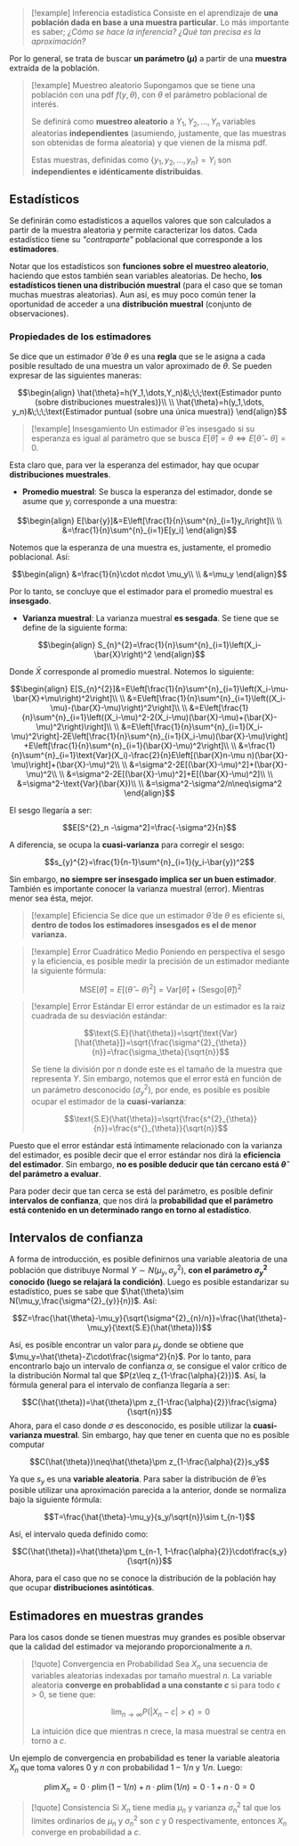 
>[!example] Inferencia estadística 
>Consiste en el aprendizaje de **una población dada en base a una muestra particular**. Lo más importante es saber; *¿Cómo se hace la inferencia? ¿Qué tan precisa es la aproximación?*

Por lo general, se trata de buscar **un parámetro ($\mu$)** a partir de una **muestra** extraída de la población. 

>[!example] Muestreo aleatorio 
>Supongamos que se tiene una población con una pdf $f(y,\theta)$, con $\theta$ el parámetro poblacional de interés. 
>
>Se definirá como **muestreo aleatorio** a $Y_1, Y_2, \dots, Y_n$ variables aleatorias **independientes** (asumiendo, justamente, que las muestras son obtenidas de forma aleatoria) y que vienen de la misma pdf.
>
>Estas muestras, definidas como $\lbrace y_1, y_2, \dots, y_n\rbrace=Y_i$ son **independientes e idénticamente distribuidas**. 
>

## Estadísticos

Se definirán como estadísticos a aquellos valores que son calculados a partir de la muestra aleatoria y permite caracterizar los datos. Cada estadístico tiene su *"contraparte"* poblacional que corresponde a los **estimadores**. 

Notar que los estadísticos son **funciones sobre el muestreo aleatorio**, haciendo que estos también sean variables aleatorias. De hecho, **los estadísticos tienen una distribución muestral** (para el caso que se toman muchas muestras aleatorias). Aun así, es muy poco común tener la oportunidad de acceder a una **distribución muestral** (conjunto de observaciones). 

### Propiedades de los estimadores 

Se dice que un estimador $\hat{\theta}$ de $\theta$ es una **regla** que se le asigna a cada posible resultado de una muestra un valor aproximado de $\theta$.  Se pueden expresar de las siguientes maneras: 

$$\begin{align}
\hat{\theta}=h(Y_1,\dots,Y_n)&\;\;\;\text{Estimador punto (sobre distribuciones muestrales)}\\  \\
\hat{\theta}=h(y_1,\dots, y_n)&\;\;\;\text{Estimador puntual (sobre una única muestra)}
\end{align}$$

>[!example] Insesgamiento 
>Un estimador $\hat{\theta}$ es insesgado si su esperanza es igual al parámetro que se busca $E[\hat{\theta}]=\theta\iff E[\hat{\theta}-\theta]=0$.
>

Esta claro que, para ver la esperanza del estimador, hay que ocupar **distribuciones muestrales**.

- **Promedio muestral**: Se busca la esperanza del estimador, donde se asume que $y_i$ corresponde a una muestra: 

$$\begin{align}
E[\bar{y}]&=E\left[\frac{1}{n}\sum^{n}_{i=1}y_i\right]\\  \\
&=\frac{1}{n}\sum^{n}_{i=1}E[y_i]
\end{align}$$

Notemos que la esperanza de una muestra es, justamente, el promedio poblacional. Así: 

$$\begin{align}
&=\frac{1}{n}\cdot n\cdot \mu_y\\  \\
&=\mu_y
\end{align}$$

Por lo tanto, se concluye que el estimador para el promedio muestral es **insesgado**. 

- **Varianza muestral**: La varianza muestral **es sesgada**. Se tiene que se define de la siguiente forma: 

$$\begin{align}
S_{n}^{2}=\frac{1}{n}\sum^{n}_{i=1}\left(X_i-\bar{X}\right)^2
\end{align}$$

Donde $\bar{X}$ corresponde al promedio muestral. Notemos lo siguiente: 

$$\begin{align}
E[S_{n}^{2}]&=E\left[\frac{1}{n}\sum^{n}_{i=1}\left(X_i-\mu-\bar{X}+\mu\right)^2\right]\\  \\
&=E\left[\frac{1}{n}\sum^{n}_{i=1}\left((X_i-\mu)-(\bar{X}-\mu)\right)^2\right]\\  \\
&=E\left[\frac{1}{n}\sum^{n}_{i=1}\left((X_i-\mu)^2-2(X_i-\mu)(\bar{X}-\mu)+(\bar{X}-\mu)^2\right)\right]\\  \\
&=E\left[\frac{1}{n}\sum^{n}_{i=1}(X_i-\mu)^2\right]-2E\left[\frac{1}{n}\sum^{n}_{i=1}(X_i-\mu)(\bar{X}-\mu)\right] +E\left[\frac{1}{n}\sum^{n}_{i=1}(\bar{X}-\mu)^2\right]\\  \\
&=\frac{1}{n}\sum^{n}_{i=1}\text{Var}(X_i)-\frac{2}{n}E\left[(\bar{X}n-\mu n)(\bar{X}-\mu)\right]+(\bar{X}-\mu)^2\\  \\
&=\sigma^2-2E[(\bar{X}-\mu)^2]+(\bar{X}-\mu)^2\\  \\
&=\sigma^2-2E[(\bar{X}-\mu)^2]+E[(\bar{X}-\mu)^2]\\  \\
&=\sigma^2-\text{Var}(\bar{X})\\  \\
&=\sigma^2-\sigma^2/n\neq\sigma^2
\end{align}$$

El sesgo llegaría a ser: 

$$E[S^{2}_n -\sigma^2]=\frac{-\sigma^2}{n}$$

A diferencia, se ocupa la **cuasi-varianza** para corregir el sesgo: 

$$s_{y}^{2}=\frac{1}{n-1}\sum^{n}_{i=1}(y_i-\bar{y})^2$$

Sin embargo, **no siempre ser insesgado implica ser un buen estimador**. También es importante conocer la varianza muestral (error). Mientras menor sea ésta, mejor. 

>[!example] Eficiencia 
>Se dice que un estimador $\hat{\theta}$ de $\theta$ es eficiente si, **dentro de todos los estimadores insesgados es el de menor varianza.**
>

>[!example] Error Cuadrático Medio 
>Poniendo en perspectiva el sesgo y la eficiencia, es posible medir la precisión de un estimador mediante la siguiente fórmula: 
>
>$$\text{MSE}[\hat{\theta}]=E[(\hat{\theta}-\theta)^2]=\text{Var}[\hat{\theta}]+(\text{Sesgo}[\hat{\theta}])^2$$

>[!example] Error Estándar 
>El error estándar de un estimador es la raiz cuadrada de su desviación estándar: 
>
>$$\text{S.E}(\hat{\theta})=\sqrt{\text{Var}[\hat{\theta}]}=\sqrt{\frac{\sigma^{2}_{\theta}}{n}}=\frac{\sigma_\theta}{\sqrt{n}}$$
>
>Se tiene la división por $n$ donde este es el tamaño de la muestra que representa $Y$. Sin embargo, notemos que el error está en función de un parámetro desconocido ($\sigma^{2}_{y}$), por ende, es posible es posible ocupar el estimador de la **cuasi-varianza**: 
>
>$$\text{S.E}(\hat{\theta})=\sqrt{\frac{s^{2}_{\theta}}{n}}=\frac{s^{}_{\theta}}{\sqrt{n}}$$

Puesto que el error estándar está íntimamente relacionado con la varianza del estimador, es posible decir que el error estándar nos dirá la **eficiencia del estimador**. Sin embargo, **no es posible deducir que tán cercano está $\hat{\theta}$ del parámetro a evaluar**. 

Para poder decir que tan cerca se está del parámetro, es posible definir **intervalos de confianza**, que nos dirá la **probabilidad que el parámetro está contenido en un determinado rango en torno al estadístico**. 


## Intervalos de confianza 

A forma de introducción, es posible definirnos una variable aleatoria de una población que distribuye Normal $Y\sim N(\mu_y, \sigma^{2}_y)$, **con el parámetro $\sigma^{2}_{y}$ conocido (luego se relajará la condición)**. Luego es posible estandarizar su estadístico, pues se sabe que $\hat{\theta}\sim N(\mu_y,\frac{\sigma^{2}_{y}}{n})$. Así: 

$$Z=\frac{\hat{\theta}-\mu_y}{\sqrt{\sigma^{2}_{n}/n}}=\frac{\hat{\theta}-\mu_y}{\text{S.E}(\hat{\theta})}$$

Así, es posible encontrar un valor para $\mu_y$ donde se obtiene que $\mu_y=\hat{\theta}-Z\cdot\frac{\sigma^2}{n}$. Por lo tanto, para encontrarlo bajo un intervalo de confianza $\alpha$, se consigue el valor crítico de la distribución Normal tal que $P(z\leq z_{1-\frac{\alpha}{2}})$. Así, la fórmula general para el intervalo de confianza llegaría a ser: 

$$C(\hat{\theta})=\hat{\theta}\pm z_{1-\frac{\alpha}{2}}\frac{\sigma}{\sqrt{n}}$$ 
Ahora, para el caso donde $\sigma$ es desconocido, es posible utilizar la **cuasi-varianza muestral**. Sin embargo, hay que tener en cuenta que no es posible computar 

$$C(\hat{\theta})\neq\hat{\theta}\pm z_{1-\frac{\alpha}{2}}s_y$$

Ya que $s_y$ es una **variable aleatoria**. Para saber la distribución de $\hat{\theta}$ es posible utilizar una aproximación parecida a la anterior, donde se normaliza bajo la siguiente fórmula: 

$$T=\frac{\hat{\theta}-\mu_y}{s_y/\sqrt{n}}\sim t_{n-1}$$

Así, el intervalo queda definido como: 

$$C(\hat{\theta})=\hat{\theta}\pm t_{n-1, 1-\frac{\alpha}{2}}\cdot\frac{s_y}{\sqrt{n}}$$

Ahora, para el caso que no se conoce la distribución de la población hay que ocupar **distribuciones asintóticas**. 

## Estimadores en muestras grandes 

Para los casos donde se tienen muestras muy grandes es posible observar que la calidad del estimador va mejorando proporcionalmente a $n$. 

>[!quote] Convergencia en Probabilidad 
>Sea $X_n$ una secuencia de variables aleatorias indexadas por tamaño muestral $n$. La variable aleatoria **converge en probablidad a una constante $c$** si para todo $\epsilon>0$, se tiene que: 
>
>$$\lim_{n\to\infty}P(\vert X_n-c\vert>\epsilon)=0$$
>
>La intuición dice que mientras $n$ crece, la masa muestral se centra en torno a $c$. 


Un ejemplo de convergencia en probabilidad es tener la variable aleatoria $X_n$ que toma valores $0$ y $n$ con probabilidad $1-1/n$ y $1/n$. Luego: 

$$p\lim X_n=0\cdot p\lim(1-1/n)+n\cdot p\lim(1/n)=0\cdot 1+n\cdot 0=0$$

>[!quote] Consistencia 
>Si $X_n$ tiene media $\mu_n$ y varianza $\sigma^{2}_{n}$ tal que los límites ordinarios de $\mu_n$ y $\sigma^{2}_{n}$ son $c$ y $0$ respectivamente, entonces $X_n$ converge en probabilidad a $c$. 
